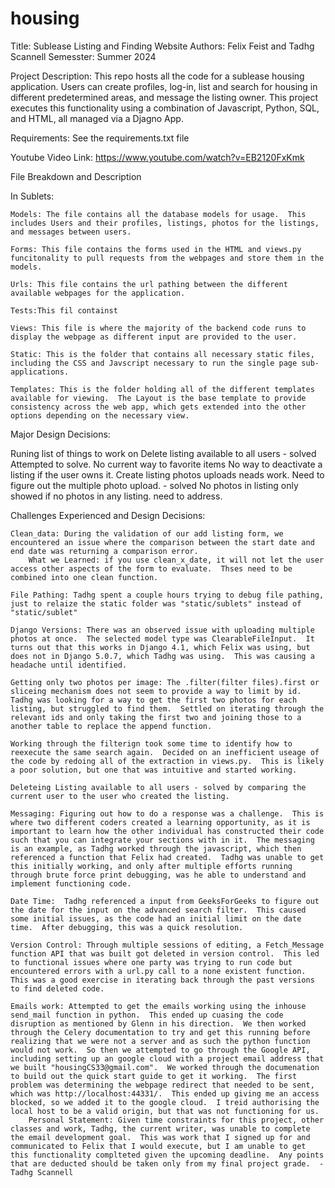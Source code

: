 # housing
Title: Sublease Listing and Finding Website
Authors: Felix Feist and Tadhg Scannell
Semesster: Summer 2024

Project Description: This repo hosts all the code for a sublease housing application.  Users can create profiles, log-in, list and search for housing in different predetermined areas, and message the listing owner.  This project executes this functionality using a combination of Javascript, Python, SQL, and HTML, all managed via a Djagno App.

Requirements: See the requirements.txt file 

Youtube Video Link: https://www.youtube.com/watch?v=EB2120FxKmk

File Breakdown and Description

In Sublets:

    Models: The file contains all the database models for usage.  This includes Users and their profiles, listings, photos for the listings, and messages between users.

    Forms: This file contains the forms used in the HTML and views.py funcitonality to pull requests from the webpages and store them in the models.

    Urls: This file contains the url pathing between the different available webpages for the application.

    Tests:This fil containst 

    Views: This file is where the majority of the backend code runs to display the webpage as different input are provided to the user.

    Static: This is the folder that contains all necessary static files, including the CSS and Javscript necessary to run the single page sub-applications.

    Templates: This is the folder holding all of the different templates available for viewing.  The Layout is the base template to provide consistency across the web app, which gets extended into the other options depending on the necessary view.


Major Design Decisions:

Runing list of things to work on 
    Delete listing available to all users - solved   
        Attempted to solve.
    No current way to favorite items
    No way to deactivate a listing if the user owns it.
    Create listing photos uploads neads work.  Need to figure out the multiple photo upload. - solved
    No photos in listing only showed if no photos in any listing. need to address.


Challenges Experienced and Design Decisions:

    Clean_data: During the validation of our add listing form, we encountered an issue where the comparison between the start date and end date was returning a comparison error.  
        What we Learned: if you use clean_x_date, it will not let the user access other aspects of the form to evaluate.  Thses need to be combined into one clean function.

    File Pathing: Tadhg spent a couple hours trying to debug file pathing, just to relaize the static folder was "static/sublets" instead of "static/sublet"

    Django Versions: There was an observed issue with uploading multiple photos at once.  The selected model type was ClearableFileInput.  It turns out that this works in Django 4.1, which Felix was using, but does not in Django 5.0.7, which Tadhg was using.  This was causing a headache until identified.  

    Getting only two photos per image: The .filter(filter files).first or sliceing mechanism does not seem to provide a way to limit by id.  Tadhg was looking for a way to get the first two photos for each listing, but struggled to find them.  Settled on iterating through the relevant ids and only taking the first two and joining those to a another table to replace the append function.

    Working through the filterign took some time to identify how to reexecute the same search again.  Decided on an inefficient useage of the code by redoing all of the extraction in views.py.  This is likely a poor solution, but one that was intuitive and started working.

    Deleteing Listing available to all users - solved by comparing the current user to the user who created the listing.

    Messaging: Figuring out how to do a response was a challenge.  This is where two different coders created a learning opportunity, as it is important to learn how the other individual has constructed their code such that you can integrate your sections with in it.  The messaging is an example, as Tadhg worked through the javascript, which then referenced a function that Felix had created.  Tadhg was unable to get this initially working, and only after multiple efforts running through brute force print debugging, was he able to understand and implement functioning code.

    Date Time:  Tadhg referenced a input from GeeksForGeeks to figure out the date for the input on the advanced search filter.  This caused some initial issues, as the code had an initial limit on the date time.  After debugging, this was a quick resolution.

    Version Control: Through multiple sessions of editing, a Fetch_Message function API that was built got deleted in version control.  This led to functional issues where one party was trying to run code but encountered errors with a url.py call to a none existent function.  This was a good exercise in iterating back through the past versions to find deleted code.

    Emails work: Attempted to get the emails working using the inhouse send_mail function in python.  This ended up cuasing the code disruption as mentioned by Glenn in his direction.  We then worked through the Celery documentation to try and get this running before realizing that we were not a server and as such the python function would not work.  So then we attempted to go through the Google API, including setting up an google cloud with a project email address that we built "housingCS33@gmail.com".  We worked through the documenation to build out the quick start guide to get it working.  The first problem was determining the webpage redirect that needed to be sent, which was http://localhost:44331/.  This ended up giving me an access blocked, so we added it to the google cloud.  I treid authorising the local host to be a valid origin, but that was not functioning for us.
        Personal Statement: Given time constraints for this project, other classes and work, Tadhg, the current writer, was unable to complete the email development goal.  This was work that I signed up for and communicated to Felix that I would execute, but I am unable to get this functionality complteted given the upcoming deadline.  Any points that are deducted should be taken only from my final project grade.  -Tadhg Scannell 
